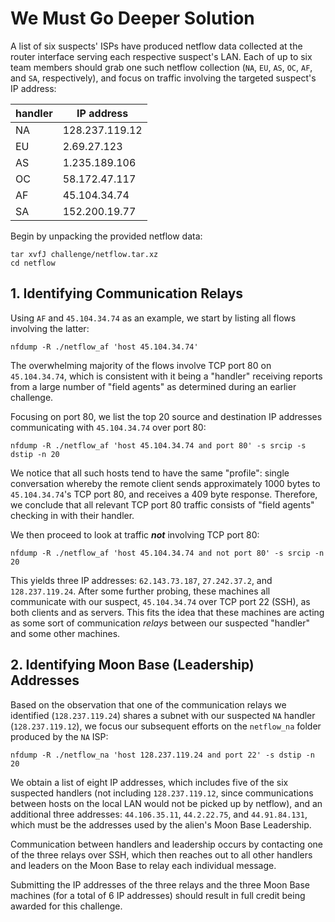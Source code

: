 # We Must Go Deeper Solution

A list of six suspects' ISPs have produced netflow data collected at the
router interface serving each respective suspect's LAN. Each of up to six
team members should grab one such netflow collection (`NA`, `EU`, `AS`,
`OC`, `AF`, and `SA`, respectively), and focus on traffic involving the
targeted suspect's IP address:

| handler | IP address     |
| ------- | -------------- |
|    NA   | 128.237.119.12 |
|    EU   |    2.69.27.123 |
|    AS   |  1.235.189.106 |
|    OC   |  58.172.47.117 |
|    AF   |   45.104.34.74 |
|    SA   |  152.200.19.77 |

Begin by unpacking the provided netflow data:

```
tar xvfJ challenge/netflow.tar.xz
cd netflow
```

## 1. Identifying Communication Relays

Using `AF` and `45.104.34.74` as an example, we start by listing all flows
involving the latter:

```
nfdump -R ./netflow_af 'host 45.104.34.74'
```

The overwhelming majority of the flows involve TCP port 80 on `45.104.34.74`,
which is consistent with it being a "handler" receiving reports from a large
number of "field agents" as determined during an earlier challenge.

Focusing on port 80, we list the top 20 source and destination IP addresses
communicating with `45.104.34.74` over port 80:

```
nfdump -R ./netflow_af 'host 45.104.34.74 and port 80' -s srcip -s dstip -n 20
```

We notice that all such hosts tend to have the same "profile": single
conversation whereby the remote client sends approximately 1000 bytes to
`45.104.34.74`'s TCP port 80, and receives a 409 byte response. Therefore,
we conclude that all relevant TCP port 80 traffic consists of "field agents"
checking in with their handler.

We then proceed to look at traffic ***not*** involving TCP port 80:

```
nfdump -R ./netflow_af 'host 45.104.34.74 and not port 80' -s srcip -n 20
```

This yields three IP addresses: `62.143.73.187`, `27.242.37.2`, and
`128.237.119.24`. After some further probing, these machines all communicate
with our suspect, `45.104.34.74` over TCP port 22 (SSH), as both clients and
as servers. This fits the idea that these machines are acting as some sort of
communication *relays* between our suspected "handler" and some other machines.

## 2. Identifying Moon Base (Leadership) Addresses

Based on the observation that one of the communication relays we identified
(`128.237.119.24`) shares a subnet with our suspected `NA` handler
(`128.237.119.12`), we focus our subsequent efforts on the `netflow_na` folder
produced by the `NA` ISP:

```
nfdump -R ./netflow_na 'host 128.237.119.24 and port 22' -s dstip -n 20
```

We obtain a list of eight IP addresses, which includes five of the six
suspected handlers (not including `128.237.119.12`, since communications
between hosts on the local LAN would not be picked up by netflow), and an
additional three addresses: `44.106.35.11`, `44.2.22.75`, and `44.91.84.131`,
which must be the addresses used by the alien's Moon Base Leadership.

Communication between handlers and leadership occurs by contacting one of
the three relays over SSH, which then reaches out to all other handlers and
leaders on the Moon Base to relay each individual message.

Submitting the IP addresses of the three relays and the three Moon Base
machines (for a total of 6 IP addresses) should result in full credit being
awarded for this challenge.

